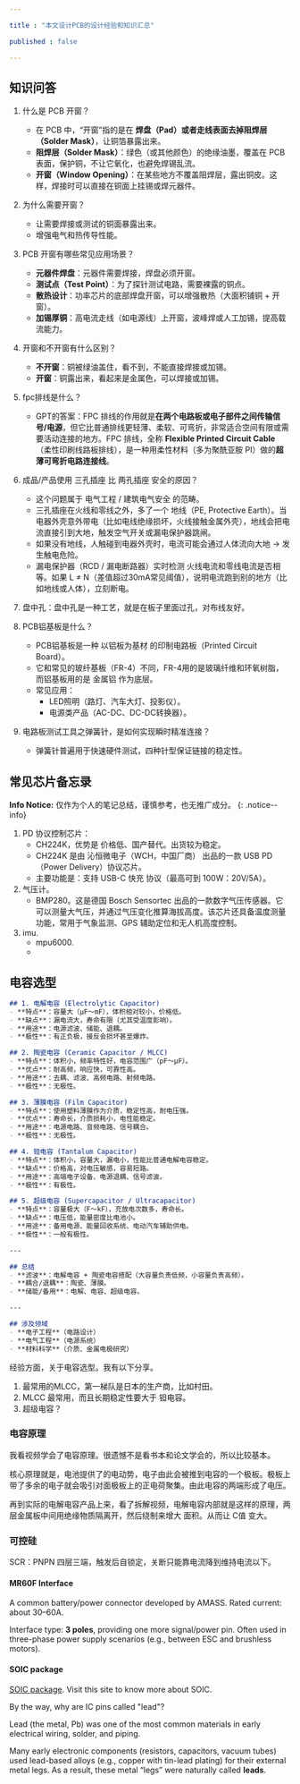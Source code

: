 ```yaml
---

title : "本文设计PCB的设计经验和知识汇总"

published : false

---
```



## 知识问答

1. 什么是 PCB 开窗？  
   - 在 PCB 中，“开窗”指的是在 **焊盘（Pad）或者走线表面去掉阻焊层（Solder Mask）**，让铜箔暴露出来。  
   - **阻焊层（Solder Mask）**：绿色（或其他颜色）的绝缘油墨，覆盖在 PCB 表面，保护铜，不让它氧化，也避免焊锡乱流。  
   - **开窗（Window Opening）**：在某些地方不覆盖阻焊层，露出铜皮。这样，焊接时可以直接在铜面上挂锡或焊元器件。  
2. 为什么需要开窗？  
   - 让需要焊接或测试的铜面暴露出来。  
   - 增强电气和热传导性能。  
3. PCB 开窗有哪些常见应用场景？  
   - **元器件焊盘**：元器件需要焊接，焊盘必须开窗。  
   - **测试点（Test Point）**：为了探针测试电路，需要裸露的铜点。  
   - **散热设计**：功率芯片的底部焊盘开窗，可以增强散热（大面积铺铜 + 开窗）。  
   - **加锡厚铜**：高电流走线（如电源线）上开窗，波峰焊或人工加锡，提高载流能力。  
4. 开窗和不开窗有什么区别？  
   - **不开窗**：铜被绿油盖住，看不到，不能直接焊接或加锡。  
   - **开窗**：铜露出来，看起来是金属色，可以焊接或加锡。  
5. fpc排线是什么？
   - GPT的答案：FPC 排线的作用就是**在两个电路板或电子部件之间传输信号/电源**，但它比普通排线更轻薄、柔软、可弯折，非常适合空间有限或需要活动连接的地方。FPC 排线，全称 **Flexible Printed Circuit Cable**（柔性印刷线路板排线），是一种用柔性材料（多为聚酰亚胺 PI）做的**超薄可弯折电路连接线**。
6. 成品/产品使用 三孔插座 比 两孔插座 安全的原因？
    - 这个问题属于 电气工程 / 建筑电气安全 的范畴。
    - 三孔插座在火线和零线之外，多了一个 地线（PE, Protective Earth）。当电器外壳意外带电（比如电线绝缘损坏，火线接触金属外壳），地线会把电流直接引到大地，触发空气开关或漏电保护器跳闸。
    - 如果没有地线，人触碰到电器外壳时，电流可能会通过人体流向大地 → 发生触电危险。
    - 漏电保护器（RCD / 漏电断路器）实时检测 火线电流和零线电流是否相等。如果 L ≠ N（差值超过30mA常见阈值），说明电流跑到别的地方（比如地线或人体），立刻断电。
7. 盘中孔：盘中孔是一种工艺，就是在板子里面过孔，对布线友好。
8. PCB铝基板是什么？

   - PCB铝基板是一种 以铝板为基材 的印制电路板（Printed Circuit Board）。
	- 它和常见的玻纤基板（FR-4）不同，FR-4用的是玻璃纤维和环氧树脂，而铝基板用的是 金属铝 作为底层。
   - 常见应用：
      - LED照明（路灯、汽车大灯、投影仪）。
	   - 电源类产品（AC-DC、DC-DC转换器）。
9. 电路板测试工具之弹簧针，是如何实现瞬时精准连接？
   - 弹簧针普遍用于快速硬件测试，四种针型保证链接的稳定性。



## 常见芯片备忘录


**Info Notice:** 仅作为个人的笔记总结，谨慎参考，也无推广成分。
{: .notice--info}


1. PD 协议控制芯片：
   - CH224K，优势是 价格低、国产替代。出货较为稳定。
   - CH224K 是由 沁恒微电子（WCH，中国厂商） 出品的一款 USB PD（Power Delivery）协议芯片。
   - 主要功能是：支持 USB-C 快充 协议（最高可到 100W：20V/5A）。
2. 气压计。
   - BMP280。这是德国 Bosch Sensortec 出品的一款数字气压传感器。它可以测量大气压，并通过气压变化推算海拔高度。该芯片还具备温度测量功能，常用于气象监测、GPS 辅助定位和无人机高度控制。  
3. imu.
   - mpu6000.
   - 


## 电容选型

```markdown
## 1. 电解电容 (Electrolytic Capacitor)
- **特点**：容量大（μF～mF），体积相对较小，价格低。  
- **缺点**：漏电流大，寿命有限（尤其受温度影响）。  
- **用途**：电源滤波、储能、退耦。  
- **极性**：有正负极，接反会损坏甚至爆炸。  

## 2. 陶瓷电容 (Ceramic Capacitor / MLCC)
- **特点**：体积小，频率特性好，电容范围广（pF～μF）。  
- **优点**：耐高频，响应快，可靠性高。  
- **用途**：去耦、滤波、高频电路、射频电路。  
- **极性**：无极性。  

## 3. 薄膜电容 (Film Capacitor)
- **特点**：使用塑料薄膜作为介质，稳定性高，耐电压强。  
- **优点**：寿命长，介质损耗小，电性能稳定。  
- **用途**：电源电路、音频电路、信号耦合。  
- **极性**：无极性。  

## 4. 钽电容 (Tantalum Capacitor)
- **特点**：体积小，容量大，漏电小，性能比普通电解电容稳定。  
- **缺点**：价格高，对电压敏感，容易短路。  
- **用途**：高端电子设备、电源退耦、信号滤波。  
- **极性**：有极性。  

## 5. 超级电容 (Supercapacitor / Ultracapacitor)
- **特点**：容量极大（F～kF），充放电次数多，寿命长。  
- **缺点**：电压低，能量密度比电池小。  
- **用途**：备用电源、能量回收系统、电动汽车辅助供电。  
- **极性**：一般有极性。  

---

## 总结
- **滤波**：电解电容 + 陶瓷电容搭配（大容量负责低频，小容量负责高频）。  
- **耦合/退耦**：陶瓷、薄膜。  
- **储能/备用**：电解、电容、超级电容。  

---

## 涉及领域
- **电子工程**（电路设计）  
- **电气工程**（电源系统）  
- **材料科学**（介质、金属电极研究）  
```

经验方面，关于电容选型。我有以下分享。
1. 最常用的MLCC，第一梯队是日本的生产商，比如村田。
2. MLCC 最常用，而且长期稳定性要大于 钽电容。
3. 超级电容？




### 电容原理

我看视频学会了电容原理。很遗憾不是看书本和论文学会的，所以比较基本。

核心原理就是，电池提供了的电动势，电子由此会被推到电容的一个极板。极板上带了多余的电子就会吸引对面极板上的正电荷聚集。由此电容的两端形成了电压。

再到实际的电解电容产品上来，看了拆解视频，电解电容内部就是这样的原理，两层金属板中间用绝缘物质隔离开，然后绕制来增大 面积。从而让 C值 变大。


### 可控硅

SCR：PNPN 四层三端，触发后自锁定，关断只能靠电流降到维持电流以下。  




#### MR60F Interface

A common battery/power connector developed by AMASS. Rated current: about 30–60A.  

Interface type: **3 poles**, providing one more signal/power pin. Often used in three-phase power supply scenarios (e.g., between ESC and brushless motors).  




#### SOIC package

[SOIC package](https://en.wikipedia.org/wiki/Small_outline_integrated_circuit). Visit this site to know more about SOIC. 

By the way, why are IC pins called "lead"? 

Lead (the metal, Pb) was one of the most common materials in early electrical wiring, solder, and piping.  

Many early electronic components (resistors, capacitors, vacuum tubes) used lead-based alloys (e.g., copper with tin-lead plating) for their external metal legs. As a result, these metal “legs” were naturally called **leads**.  
